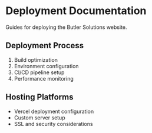 # Deployment Documentation

Guides for deploying the Butler Solutions website.

## Deployment Process

1. Build optimization
2. Environment configuration
3. CI/CD pipeline setup
4. Performance monitoring

## Hosting Platforms

- Vercel deployment configuration
- Custom server setup
- SSL and security considerations